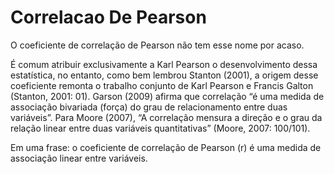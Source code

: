 # Correlacao De Pearson

O coeficiente de correlação de Pearson não tem esse nome por
acaso. 

É comum atribuir exclusivamente a Karl Pearson o
desenvolvimento dessa estatística, no entanto, como bem lembrou
Stanton (2001), a origem desse coeficiente remonta o trabalho conjunto
de Karl Pearson e Francis Galton (Stanton, 2001: 01). Garson (2009)
afirma que correlação “é uma medida de associação bivariada (força) do
grau de relacionamento entre duas variáveis”. Para Moore (2007), “A
correlação mensura a direção e o grau da relação linear entre duas
variáveis quantitativas” (Moore, 2007: 100/101). 

Em uma frase: o coeficiente de correlação de Pearson (r) é uma medida de associação linear entre variáveis. 

